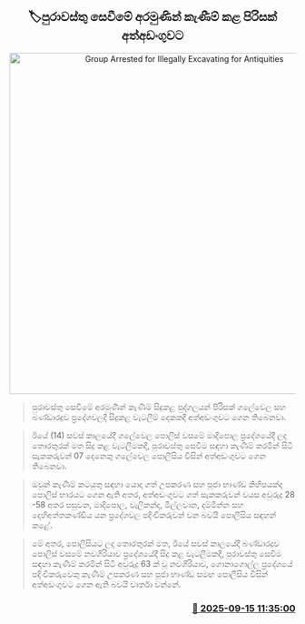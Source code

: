<p align='center'><b><h2 align='center' title='Group Arrested for Illegally Excavating for Antiquities'>🏷පුරාවස්තු සෙවීමේ අරමුණින් කැණීම් කළ පිරිසක් අත්අඩංගුවට</h2></b></p>
<p align='center'><img src='https://helakuru.sgp1.cdn.digitaloceanspaces.com/esana/images/lib/arrested2-archived.jpg' width='600' alt='Group Arrested for Illegally Excavating for Antiquities'></p>

> පුරාවස්තු සෙවීමේ අරමුණින් කැණීම් සිදුකළ පුද්ගලයන් පිරිසක් ගලේවෙල සහ බණ්ඩාරදූව ප්‍රදේශවලදී සිදුකළ වැටලීම් දෙකකදී අත්අඩංගුවට ගෙන තිබෙනවා.

> ඊයේ (14) සවස් කාලයේදී ගලේවෙල පොලිස් වසමේ මාදිපොල ප්‍රදේශයේදී ලද තොරතුරක් මත සිදු කළ වැටලීමකදී, පුරාවස්තු සෙවීම සඳහා කැණීම් කරමින් සිටි සැකකරුවන් 07 දෙනෙකු ගලේවෙල පොලීසිය විසින් අත්අඩංගුවට ගෙන තිබෙනවා.

> ඔවුන් කැණීම් කටයුතු සඳහා යොදා ගත් උපකරණ සහ පූජා භාණ්ඩ කිහිපයක්ද පොලිස් භාරයට ගෙන ඇති අතර, අත්අඩංගුවට ගත් සැකකරුවන් වයස අවුරුදු 28 -58 අතර පසුවන, මාදිපොල, වැලිකන්ද, මිල්ලවාන, දම්මින්න සහ දෙහිඅත්තකණ්ඩිය යන ප්‍රදේශවල පදිංචිකරුවන් වන බවයි පොලීසිය සඳහන් කළේ.

> මේ අතර, පොලිසියට ලද තොරතුරක් මත, ඊයේ සවස් කාලයේදී බණ්ඩාරදූව පොලිස් වසමේ නවගිරියාව ප්‍රදේශයේදී සිදු කළ වැටලීමකදී, පුරාවස්තු සෙවීම සඳහා කැණීම් කරමින් සිටි අවුරුදු 63 ක් වූ නවගිරියාව, ගොනාගොල්ල ප්‍රදේශයේ පදිංචිකරුවෙකු කැණීම් උපකරණ සහ පූජා භාණ්ඩ සමඟ පොලීසිය විසින් අත්අඩංගුවට ගෙන ඇති බවයි වාර්තා වන්නේ.



<h3 align='right'><a href='https://www.helakuru.lk/esana/p/113630/'>📅 2025-09-15 11:35:00</a></h3>
